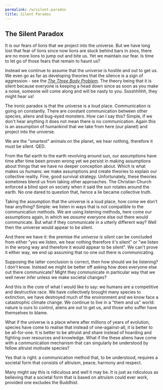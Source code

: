 ```yaml
---
permalink: /w/silent-paradox
title: Silent Paradox
---
```


## The Silent Paradox

It is our fears of lions that we project into the universe. But we have long lost that fear of lions since now lions are stuck behind bars in zoos, there are no more lions to jump out and bite us. Yet we maintain our fear. Is time to let go of those fears that remain to haunt us?

Instead we continue to assume that the universe is hostile and out to get us. We even go as far as developing theories that the silence is a sign of aggression - see the [*The Three Body Problem*](https://en.wikipedia.org/wiki/The_Three-Body_Problem_(novel)). The theory being that it is silent because everyone is keeping a head down since as soon as you make a noise, someone will come along and will be nasty to you. Sssshhhhh, they might hear us!

The ironic paradox is that the universe is a loud place. Communication is going on constantly. There are constant communication between other species, aliens and bug-eyed monsters. How can I say this? Simple, if we don't hear anything it does not mean there is no communication. Again this is an assumption of humankind that we take from here (our planet) and project into the universe.

We are the "smartest" animals on the planet, we hear nothing, therefore it must be silent. QED.

From the flat earth to the earth revolving around sun, our assumptions have time after time been proven wrong yet we persist in making assumptions about things that we have no deeper conception about. Which is what makes us humans: we make assumptions and create theories to explain our collective reality. Fine, good survival strategy. Unfortunately, these theories sometimes blend us from taking other approaches. The Christian Church enforced a blind spot on society when it said the sun rotates around the earth. No one dared to question that, hence a lie became collective truth.

Taking the assumption that the universe is a loud place, how come we don't hear anything? Simple: we listen in ways that is not compatible to the communication methods. We are using listening methods, here come our assumptions again, in which we *assume* everyone else out there would communicate. But what if they communicate in a utterly different way? Well then the universe would appear to be silent.

And there we have it: the premise *the universe is silent* can be concluded from either "yes we listen, we hear nothing therefore it's silent" or "we listen in the wrong way and therefore it would appear to be silent". We can't prove it either way, we end up assuming that no one out there is communicating.

Supposing the latter conclusion is correct, then how should we be listening? I don't know. Instead we might be better off asking how does everyone else out there communicate? Might they communicate in particular way that we well never infer unless we make societal changes?

And this is the core of what I would like to say: we humans are a competitive and destructive race. We have collectively brought many species to extinction, we have destroyed much of the environment and we know face a catastrophic climate change. We continue to live in a "them and us" world: nature is ours to control, aliens are out to get us, and those who suffer have themselves to blame.

What if the universe is a place where after millions of years of evolution, species have come to realise that instead of one-against-all, it is better to be all-for-one. It is better to be altruist and share instead of hoarding and fighting over resources and knowledge. What if the these aliens have come with a communication mechanism that can singularly be understood by fellow altruist motivate species?

Yes that is right: a communication method that, to be understood, requires a societal form that consists of altruism, peace, harmony and respect. 

Many might say this is ridiculous and well it may be. It is just as ridiculous as believing that a societal form that is based on altruism could ever work, provided one excludes the Buddhist.


